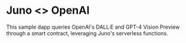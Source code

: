 # Juno <> OpenAI

This sample dapp queries OpenAI's DALL·E and GPT-4 Vision Preview through a smart contract, leveraging Juno's serverless functions.
